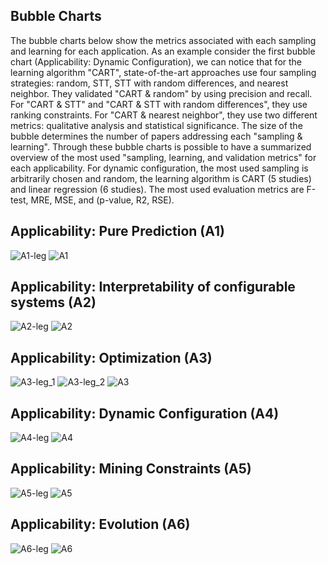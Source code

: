 ## Bubble Charts

The bubble charts below show the metrics associated with each sampling and learning for each application.
As an example consider the first bubble chart (Applicability: Dynamic Configuration), we can notice that for the learning algorithm "CART", state-of-the-art approaches use four sampling strategies: random, STT, STT with random differences, and nearest neighbor.
They validated "CART \& random" by using precision and recall. For "CART \& STT" and "CART \& STT with random
differences", they use ranking constraints.
For "CART \& nearest neighbor", they use two different metrics: qualitative analysis and statistical significance.
The size of the bubble determines the number of papers addressing each "sampling \& learning".
Through these bubble charts is possible to have a summarized overview of the most used "sampling, learning, 
and validation metrics" for each applicability.
For dynamic configuration, the most used sampling is arbitrarily chosen and random, the learning algorithm is CART (5 studies) and linear regression (6 studies). The most used evaluation metrics are F-test, MRE, MSE, and (p-value, R2, RSE).

## Applicability: Pure Prediction (A1)

![A1-leg](https://github.com/VaryVary/ML-configurable-SLR/blob/master/charts/A1-leg.png)
![A1](https://github.com/VaryVary/ML-configurable-SLR/blob/master/charts/A1.png)

## Applicability: Interpretability of configurable systems (A2)

![A2-leg](https://github.com/VaryVary/ML-configurable-SLR/blob/master/charts/A2-leg.png)
![A2](https://github.com/VaryVary/ML-configurable-SLR/blob/master/charts/A2.png)

## Applicability: Optimization (A3)

![A3-leg_1](https://github.com/VaryVary/ML-configurable-SLR/blob/master/charts/A3-leg_1.png)
![A3-leg_2](https://github.com/VaryVary/ML-configurable-SLR/blob/master/charts/A3-leg_2.png)
![A3](https://github.com/VaryVary/ML-configurable-SLR/blob/master/charts/A3.png)

## Applicability: Dynamic Configuration (A4)

![A4-leg](https://github.com/VaryVary/ML-configurable-SLR/blob/master/charts/A4-leg.png)
![A4](https://github.com/VaryVary/ML-configurable-SLR/blob/master/charts/A4.png)

## Applicability: Mining Constraints (A5)

![A5-leg](https://github.com/VaryVary/ML-configurable-SLR/blob/master/charts/A5-leg.png)
![A5](https://github.com/VaryVary/ML-configurable-SLR/blob/master/charts/A5.png)

## Applicability: Evolution (A6)

![A6-leg](https://github.com/VaryVary/ML-configurable-SLR/blob/master/charts/A6-leg.png)
![A6](https://github.com/VaryVary/ML-configurable-SLR/blob/master/charts/A6.png)
